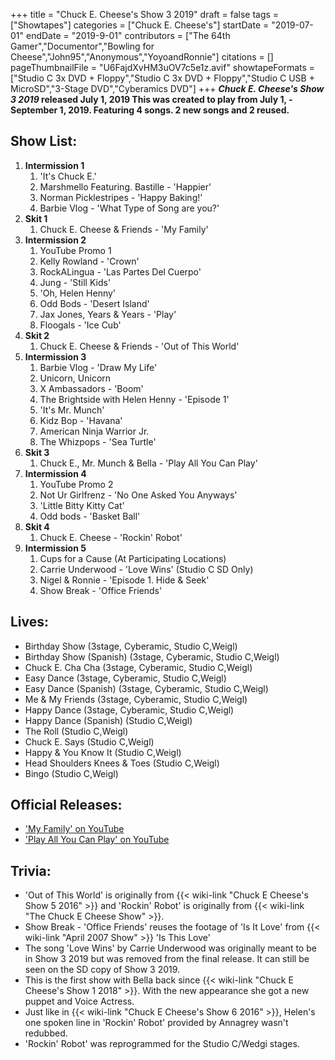 +++
title = "Chuck E. Cheese's Show 3 2019"
draft = false
tags = ["Showtapes"]
categories = ["Chuck E. Cheese's"]
startDate = "2019-07-01"
endDate = "2019-9-01"
contributors = ["The 64th Gamer","Documentor","Bowling for Cheese","John95","Anonymous","YoyoandRonnie"]
citations = []
pageThumbnailFile = "U6FajdXvHM3uOV7c5e1z.avif"
showtapeFormats = ["Studio C 3x DVD + Floppy","Studio C 3x DVD + Floppy","Studio C USB + MicroSD","3-Stage DVD","Cyberamics DVD"]
+++
***Chuck E. Cheese's Show 3 2019* released July 1, 2019
This was created to play from July 1, - September 1, 2019. Featuring 4 songs. 2 new songs and 2 reused.**

## Show List:

1.  **Intermission 1**
    1.  'It's Chuck E.'
    2.  Marshmello Featuring. Bastille - 'Happier'
    3.  Norman Picklestripes - 'Happy Baking!'
    4.  Barbie Vlog - 'What Type of Song are you?'
2.  **Skit 1**
    1.  Chuck E. Cheese & Friends - 'My Family'
3.  **Intermission 2**
    1.  YouTube Promo 1
    2.  Kelly Rowland - 'Crown'
    3.  RockALingua - 'Las Partes Del Cuerpo'
    4.  Jung - 'Still Kids'
    5.  'Oh, Helen Henny'
    6.  Odd Bods - 'Desert Island'
    7.  Jax Jones, Years & Years - 'Play'
    8.  Floogals - 'Ice Cub'
4.  **Skit 2**
    1.  Chuck E. Cheese & Friends - 'Out of This World'
5.  **Intermission 3**
    1.  Barbie Vlog - 'Draw My Life'
    2.  Unicorn, Unicorn
    3.  X Ambassadors - 'Boom'
    4.  The Brightside with Helen Henny - 'Episode 1'
    5.  'It's Mr. Munch'
    6.  Kidz Bop - 'Havana'
    7.  American Ninja Warrior Jr.
    8.  The Whizpops - 'Sea Turtle'
6.  **Skit 3**
    1.  Chuck E., Mr. Munch & Bella - 'Play All You Can Play'
7.  **Intermission 4**
    1.  YouTube Promo 2
    2.  Not Ur Girlfrenz - 'No One Asked You Anyways'
    3.  'Little Bitty Kitty Cat'
    4.  Odd bods - 'Basket Ball'
8.  **Skit 4**
    1.  Chuck E. Cheese - 'Rockin' Robot'
9.  **Intermission 5**
    1.  Cups for a Cause (At Participating Locations)
    2.  Carrie Underwood - 'Love Wins' (Studio C SD Only)
    3.  Nigel & Ronnie - 'Episode 1. Hide & Seek'
    4.  Show Break - 'Office Friends'

## Lives:

- Birthday Show (3stage, Cyberamic, Studio C,Weigl)
- Birthday Show (Spanish) (3stage, Cyberamic, Studio C,Weigl)
- Chuck E. Cha Cha (3stage, Cyberamic, Studio C,Weigl)
- Easy Dance (3stage, Cyberamic, Studio C,Weigl)
- Easy Dance (Spanish) (3stage, Cyberamic, Studio C,Weigl)
- Me & My Friends (3stage, Cyberamic, Studio C,Weigl)
- Happy Dance (3stage, Cyberamic, Studio C,Weigl)
- Happy Dance (Spanish) (Studio C,Weigl)
- The Roll (Studio C,Weigl)
- Chuck E. Says (Studio C,Weigl)
- Happy & You Know It (Studio C,Weigl)
- Head Shoulders Knees & Toes (Studio C,Weigl)
- Bingo (Studio C,Weigl)

## Official Releases:

- ['My Family' on YouTube](https://www.youtube.com/watch?v=23CwFbHaUUw)
- ['Play All You Can Play' on YouTube](https://www.youtube.com/watch?v=RJf8cv2L8As)

## Trivia:

- 'Out of This World' is originally from {{< wiki-link "Chuck E Cheese's Show 5 2016" >}} and 'Rockin' Robot' is originally from {{< wiki-link "The Chuck E Cheese Show" >}}.
- Show Break - 'Office Friends' reuses the footage of 'Is It Love' from {{< wiki-link "April 2007 Show" >}} 'Is This Love'
- The song 'Love Wins' by Carrie Underwood was originally meant to be in Show 3 2019 but was removed from the final release. It can still be seen on the SD copy of Show 3 2019.
- This is the first show with Bella back since {{< wiki-link "Chuck E Cheese's Show 1 2018" >}}. With the new appearance she got a new puppet and Voice Actress.
- Just like in {{< wiki-link "Chuck E Cheese's Show 6 2016" >}}, Helen's one spoken line in 'Rockin' Robot' provided by Annagrey wasn't redubbed.
- 'Rockin' Robot' was reprogrammed for the Studio C/Wedgi stages.
